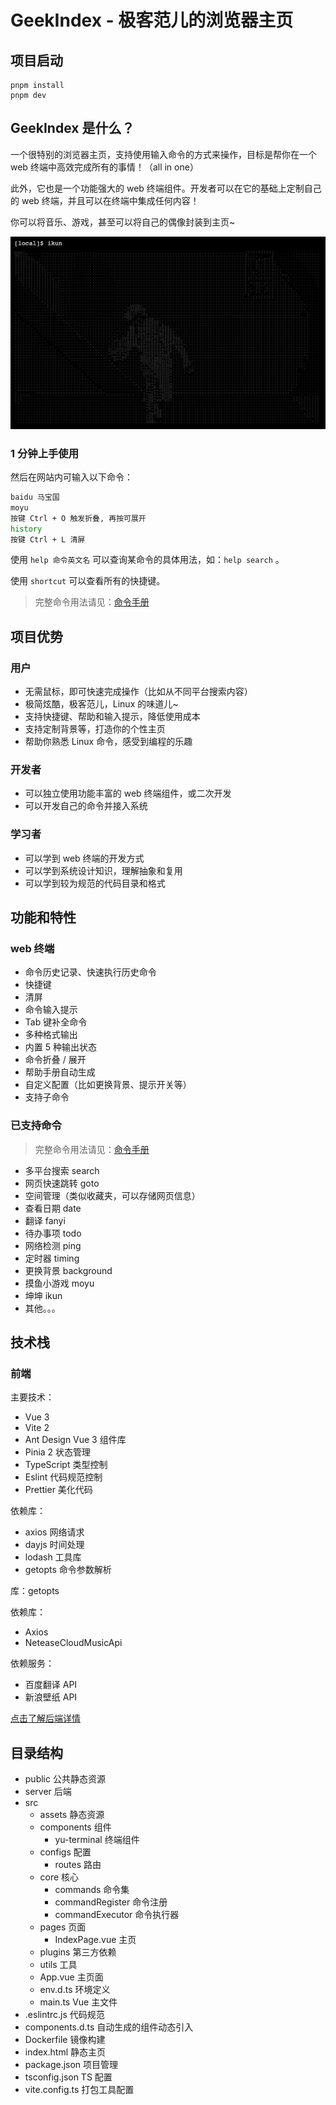 # GeekIndex - 极客范儿的浏览器主页
## 项目启动
```
pnpm install
pnpm dev
```
## GeekIndex 是什么？

一个很特别的浏览器主页，支持使用输入命令的方式来操作，目标是帮你在一个 web 终端中高效完成所有的事情！（all in one）

此外，它也是一个功能强大的 web 终端组件。开发者可以在它的基础上定制自己的 web 终端，并且可以在终端中集成任何内容！



你可以将音乐、游戏，甚至可以将自己的偶像封装到主页~

![](./doc/assets/docpic4.png)



### 1 分钟上手使用

然后在网站内可输入以下命令：

```bash
baidu 马宝国
moyu
按键 Ctrl + O 触发折叠, 再按可展开
history
按键 Ctrl + L 清屏
```

使用  `help 命令英文名` 可以查询某命令的具体用法，如：`help search` 。

使用 `shortcut` 可以查看所有的快捷键。

> 完整命令用法请见：[命令手册](./doc/commands.md)





## 项目优势

### 用户

- 无需鼠标，即可快速完成操作（比如从不同平台搜索内容）
- 极简炫酷，极客范儿，Linux 的味道儿~
- 支持快捷键、帮助和输入提示，降低使用成本
- 支持定制背景等，打造你的个性主页
- 帮助你熟悉 Linux 命令，感受到编程的乐趣



### 开发者

- 可以独立使用功能丰富的 web 终端组件，或二次开发
- 可以开发自己的命令并接入系统



### 学习者

- 可以学到 web 终端的开发方式
- 可以学到系统设计知识，理解抽象和复用
- 可以学到较为规范的代码目录和格式



## 功能和特性

### web 终端

- 命令历史记录、快速执行历史命令
- 快捷键
- 清屏
- 命令输入提示
- Tab 键补全命令
- 多种格式输出
- 内置 5 种输出状态
- 命令折叠 / 展开
- 帮助手册自动生成
- 自定义配置（比如更换背景、提示开关等）
- 支持子命令



### 已支持命令

> 完整命令用法请见：[命令手册](./doc/commands.md)

- 多平台搜索 search
- 网页快速跳转 goto
- 空间管理（类似收藏夹，可以存储网页信息）
- 查看日期 date
- 翻译 fanyi
- 待办事项 todo
- 网络检测 ping
- 定时器 timing
- 更换背景 background
- 摸鱼小游戏 moyu
- 坤坤 ikun
- 其他。。。



## 技术栈

### 前端

主要技术：

- Vue 3
- Vite 2
- Ant Design Vue 3 组件库
- Pinia 2 状态管理
- TypeScript 类型控制
- Eslint 代码规范控制
- Prettier 美化代码

依赖库：

- axios 网络请求
- dayjs 时间处理
- lodash 工具库
- getopts 命令参数解析

库：getopts


依赖库：

- Axios
- NeteaseCloudMusicApi

依赖服务：

- 百度翻译 API
- 新浪壁纸 API

[点击了解后端详情](server/README.md)



## 目录结构

- public 公共静态资源
- server 后端
- src
  - assets 静态资源
  - components 组件
    - yu-terminal 终端组件
  - configs 配置
    - routes 路由
  - core 核心
    - commands 命令集
    - commandRegister 命令注册
    - commandExecutor 命令执行器
  - pages 页面
    - IndexPage.vue 主页
  - plugins 第三方依赖
  - utils 工具
  - App.vue 主页面
  - env.d.ts 环境定义
  - main.ts Vue 主文件
- .eslintrc.js 代码规范
- components.d.ts 自动生成的组件动态引入
- Dockerfile 镜像构建
- index.html 静态主页
- package.json 项目管理
- tsconfig.json TS 配置
- vite.config.ts 打包工具配置